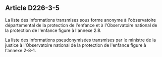## Article D226-3-5

La liste des informations transmises sous forme anonyme à l'observatoire départemental de la protection de
l'enfance et à l'Observatoire national de la protection de l'enfance figure à l'annexe 2.8.

La liste des informations pseudonymisées transmises par le ministre de la justice à l'Observatoire national de
la protection de l'enfance figure à l'annexe 2-8-1.

